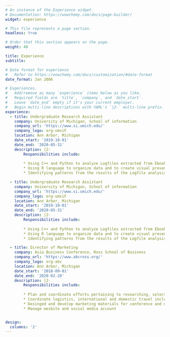 ```yaml
---
# An instance of the Experience widget.
# Documentation: https://wowchemy.com/docs/page-builder/
widget: experience

# This file represents a page section.
headless: true

# Order that this section appears on the page.
weight: 40

title: Experience
subtitle:

# Date format for experience
#   Refer to https://wowchemy.com/docs/customization/#date-format
date_format: Jan 2006

# Experiences.
#   Add/remove as many `experience` items below as you like.
#   Required fields are `title`, `company`, and `date_start`.
#   Leave `date_end` empty if it's your current employer.
#   Begin multi-line descriptions with YAML's `|2-` multi-line prefix.
experience:
  - title: Undergraduate Research Assistant
    company: University of Michigan, School of information 
    company_url: 'https://www.si.umich.edu/'
    company_logo: org-umsiF
    location: Ann Arbor, Michigan
    date_start: '2019-10-01'
    date_end: '2020-05-31'
    description: |2-
        Responsibilities include:
        
        * Using C++ and Python to analyze Logfiles extracted from Ebooks written by Dr. Barbara Ericson
        * Using R language to organize data and to create visual presentations
        * Identifying patterns from the results of the Logfile analysis

  - title: Undergraduate Research Assistant
    company: University of Michigan, School of information 
    company_url: 'https://www.si.umich.edu/'
    company_logo: org-umsiF
    location: Ann Arbor, Michigan
    date_start: '2019-10-01'
    date_end: '2020-05-31'
    description: |2-
        Responsibilities include:
        
        * Using C++ and Python to analyze Logfiles extracted from Ebooks written by Dr. Barbara Ericson
        * Using R language to organize data and to create visual presentations
        * Identifying patterns from the results of the Logfile analysis

  - title: Director of Marketing
    company: Asia Business Conference, Ross School of Business
    company_url: 'https://www.abcross.org/'
    company_logo: org-abc
    location: Ann Arbor, Michigan
    date_start: '2018-09-01'
    date_end: '2020-02-28'
    description: |2-
        Responsibilities include:
        
        * Plan and coordinate efforts pertaining to researching, selecting, and inviting business leaders in Asia as guest speakers to annual conference at the Ross School of Business
        * Coordinate logistics, international and domestic travel including ground transportation and hotel accommodations for conference speakers
        * Desinged and develop marketing materials for conference and negotiate pricing with numerous vendors on supplies and services
        * Manage wesbite and social media account


design:
  columns: '2'
---
```

